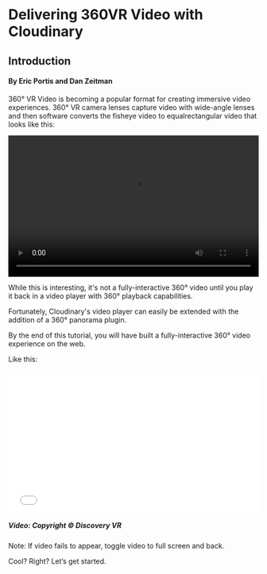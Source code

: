# Delivering 360VR Video with Cloudinary
## Introduction

#### By Eric Portis and Dan Zeitman

360° VR Video is becoming a popular format for creating immersive video experiences. 360° VR camera lenses capture video with wide-angle lenses and then software converts the fisheye video to equalrectangular video that looks like this:

<div style="position: relative; padding-bottom: 56.25%;">
<video
	loop
	controls
	src="http://res.cloudinary.com/de-demo/video/upload/v1518314168/tropical360_qjbr2d.mp4"
	style="position: absolute;
	       top: 0;
	       left: 0;
	       width: 100%;
	       height: 100%;
"></video>
</div>

While this is interesting, it's not a fully-interactive 360° video until you play it back in a video player with 360° playback capabilities. 

Fortunately, Cloudinary's video player can easily be extended with the addition of a 360° panorama plugin. 

By the end of this tutorial, you will have built a fully-interactive 360° video experience on the web. 

Like this:

<div style="position: relative; padding-bottom: 56.25%;">
<iframe
	src="//codepen.io/eeeps/live/MQpOpx"
	frameborder="0"
	allowfullscreen
	crossorigin="anonymous"
	style="position: absolute;
		top: 0;
		left: 0;
		width: 100%;
		height: 100%;
	">
</iframe>
</div>

##### Video: Copyright © Discovery VR

Note: If video fails to appear, toggle video to full screen and back.

Cool? Right? Let’s get started.